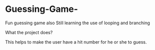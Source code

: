 # Guessing-Game-

Fun guessing game also Still learning the use of looping and branching 

What the project does? 

This helps to make the user have a hit number for he or she to guess.


